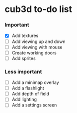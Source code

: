 # cub3d to-do list

### Important
- [x] Add textures
- [ ] Add viewing up and down
- [ ] Add viewing with mouse
- [ ] Create working doors
- [ ] Add sprites

### Less important
- [ ] Add a minimap overlay
- [ ] Add a flashlight
- [ ] Add depth of field
- [ ] Add lighting
- [ ] Add a settings screen
